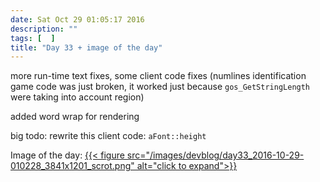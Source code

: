 ```yaml
---
date: Sat Oct 29 01:05:17 2016
description: ""
tags: [  ]
title: "Day 33 + image of the day"
---
```

more run-time text fixes, some client code fixes (numlines identification game code was just broken, it worked just because `gos_GetStringLength` were taking into account region)

added word wrap for rendering

big todo: rewrite this client code: `aFont::height`

Image of the day: [{{< figure src="/images/devblog/day33_2016-10-29-010228_3841x1201_scrot.png" alt="click to expand">}}](/images/devblog/day33_2016-10-29-010228_3841x1201_scrot.png)

